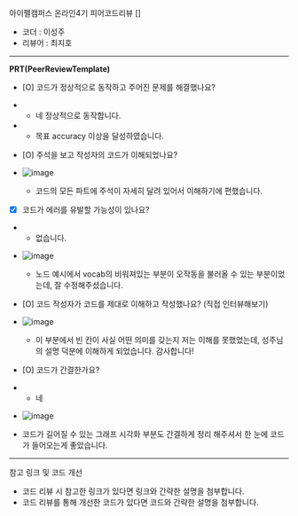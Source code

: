 아이펠캠퍼스 온라인4기 피어코드리뷰 []

- 코더 : 이성주
- 리뷰어 : 최지호

----------------------------------------------

**PRT(PeerReviewTemplate)**

* [O] 코드가 정상적으로 동작하고 주어진 문제를 해결했나요?
*   - 네 정상적으로 동작합니다.
*   - 목표 accuracy 이상을 달성하였습니다.

* [O] 주석을 보고 작성자의 코드가 이해되었나요?
*   ![image](https://github.com/traumasj201/aiffel_report/assets/79844211/74b65d43-7264-4a14-82e7-803c001e8a14)
    - 코드의 모든 파트에 주석이 자세히 달려 있어서 이해하기에 편했습니다.

* [X] 코드가 에러를 유발할 가능성이 있나요?
*   - 없습니다.
*   ![image](https://github.com/traumasj201/aiffel_report/assets/79844211/7aeaf91f-9d54-4236-a70f-0c992a34e0e0)
    - 노드 예시에서 vocab의 비워져있는 부분이 오작동을 불러올 수 있는 부분이었는데, 잘 수정해주셨습니다.
  
* [O] 코드 작성자가 코드를 제대로 이해하고 작성했나요? (직접 인터뷰해보기)
* ![image](https://github.com/traumasj201/aiffel_report/assets/79844211/81359466-b21f-4131-a734-b56816767b5b)
  - 이 부분에서 빈 칸이 사실 어떤 의미를 갖는지 저는 이해를 못했었는데, 성주님의 설명 덕분에 이해하게 되었습니다. 감사합니다!

* [O] 코드가 간결한가요?
* - 네
*   ![image](https://github.com/traumasj201/aiffel_report/assets/79844211/92999815-17d1-45c6-84b3-16fdf1dba61e)
  - 코드가 길어질 수 있는 그래프 시각화 부분도 간결하게 정리 해주셔서 한 눈에 코드가 들어오는게 좋았습니다.


----------------------------------------------

참고 링크 및 코드 개선
* 코드 리뷰 시 참고한 링크가 있다면 링크와 간략한 설명을 첨부합니다.
* 코드 리뷰를 통해 개선한 코드가 있다면 코드와 간략한 설명을 첨부합니다.
